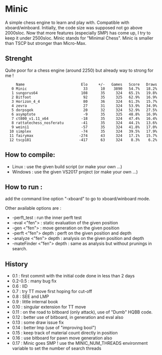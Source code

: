 # Minic
A simple chess engine to learn and play with.
Compatible with xboard/winboard.
Initially, the code size was supposed not go above 2000sloc.
Now that more features (especially SMP) has come up, I try to keep it under 2500sloc.
Minic stands for "Minimal Chess".
Minic is smaller than TSCP but stronger than Micro-Max.

## Strenght
Quite poor for a chess engine (around 2250) but already way to strong for me !

```
     Name                          Elo     +/-   Games   Score   Draws
   0 Minic                          33      10    3890   54.7%   18.2%
   1 sungorus64                    108      35     324   65.1%   19.8%
   2 Bitfoot                        92      35     325   62.9%   16.9%
   3 Horizon_4_4                    80      36     324   61.3%   15.7%
   4 zevra                          27      31     324   53.9%   34.9%
   5 dorpsgek                       20      32     324   52.9%   27.5%
   6 asymptote                      -9      35     325   48.8%   16.9%
   7 ct800_v1.11_x64               -18      35     324   47.4%   16.4%
   8 rattatechess_nosferatu        -41      35     324   44.1%   13.6%
   9 weini1                        -57      35     324   41.8%   17.0%
  10 simplex                       -74      35     324   39.5%   17.9%
  11 fairymax                     -274      43     324   17.1%   15.7%
  12 tscp181                      -417      63     324    8.3%    6.2%

```

## How to compile:
* Linux : use the given build script (or make your own ...)
* Windows : use the given VS2017 project (or make your own ...)

## How to run :
add the command line option "-xboard" to go to xboard/winboard mode.

Other available options are :
* -perft_test : run the inner perft test
* -eval <"fen"> : static evaluation of the given position
* -gen <"fen"> : move generation on the given position
* -perft <"fen"> depth : perft on the given position and depth
* -analyze <"fen"> depth : analysis on the given position and depth
* -mateFinder <"fen"> depth : same as analysis but without prunings in search.

## History

* 0.1 : first commit with the initial code done in less than 2 days
* 0.2-0.5 : many bug fix
* 0.6 : IID
* 0.7 : try TT move first hoping for cut-off
* 0.8 : SEE and LMP
* 0.9 : little internal book
* 0.10 : singular extension for TT move
* 0.11 : on the road to bitboard (only attack), use of "Dumb" HQBB code.
* 0.12 : better use of bitboard, in generation and eval also
* 0.13 : some draw issue fix
* 0.14 : better lmp (use of "improving bool")
* 0.15 : keep track of material count directly in position
* 0.16 : use bitboard for pawn move generation also
* 0.17 : Minic goes SMP ! use the MINIC_NUM_THREADS environment variable to set the number of search threads
